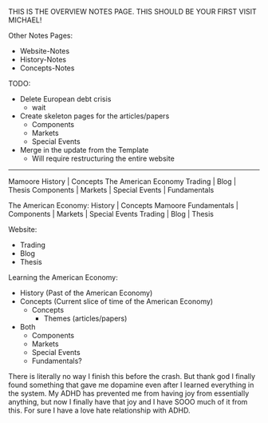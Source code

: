 THIS IS THE OVERVIEW NOTES PAGE. THIS SHOULD BE YOUR FIRST VISIT MICHAEL!

Other Notes Pages:
- Website-Notes
- History-Notes
- Concepts-Notes

TODO:
- Delete European debt crisis
  - wait
- Create skeleton pages for the articles/papers
  - Components
  - Markets
  - Special Events
- Merge in the update from the Template
  - Will require restructuring the entire website

-----------------------------------------------------------------

Mamoore                                                             History | Concepts The American Economy
Trading | Blog | Thesis                                Components | Markets | Special Events | Fundamentals


The American Economy: History | Concepts                                                          Mamoore
Fundamentals | Components | Markets | Special Events                              Trading | Blog | Thesis


Website: 
- Trading
- Blog
- Thesis

Learning the American Economy: 
- History (Past of the American Economy)
- Concepts (Current slice of time of the American Economy)
  - Concepts
    - Themes (articles/papers)
- Both
  - Components
  - Markets
  - Special Events
  - Fundamentals?

There is literally no way I finish this before the crash. But thank god I finally found something that gave me dopamine even after I learned everything in the system. My ADHD has prevented me from having joy from essentially anything, but now I finally have that joy and I have SOOO much of it from this. For sure I have a love hate relationship with ADHD.
